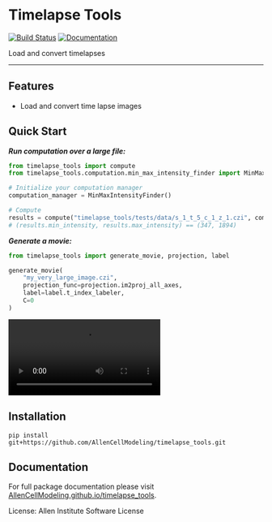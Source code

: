 # Timelapse Tools

[![Build Status](https://github.com/AllenCellModeling/timelapse_tools/workflows/Build%20Master/badge.svg)](https://github.com/AllenCellModeling/timelapse_tools/actions)
[![Documentation](https://github.com/AllenCellModeling/timelapse_tools/workflows/Documentation/badge.svg)](https://AllenCellModeling.github.io/timelapse_tools)

Load and convert timelapses

---

## Features
* Load and convert time lapse images

## Quick Start

_**Run computation over a large file:**_
```python
from timelapse_tools import compute
from timelapse_tools.computation.min_max_intensity_finder import MinMaxIntensityFinder

# Initialize your computation manager
computation_manager = MinMaxIntensityFinder()

# Compute
results = compute("timelapse_tools/tests/data/s_1_t_5_c_1_z_1.czi", computation_manager)
# (results.min_intensity, results.max_intensity) == (347, 1894)
```

_**Generate a movie:**_
```python
from timelapse_tools import generate_movie, projection, label

generate_movie(
    "my_very_large_image.czi",
    projection_func=projection.im2proj_all_axes,
    label=label.t_index_labeler,
    C=0
)
```

![Example Generated Timelapse Movie](data/example.mp4)

## Installation

`pip install git+https://github.com/AllenCellModeling/timelapse_tools.git`

## Documentation
For full package documentation please visit [AllenCellModeling.github.io/timelapse_tools](https://AllenCellModeling.github.io/timelapse_tools).

License: Allen Institute Software License
